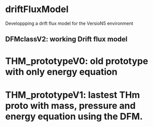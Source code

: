 # driftFluxModel
Developpping a drift flux model for the VersioN5 environment

## DFMclassV2: working Drift flux model

# THM_prototypeV0: old prototype with only energy equation
# THM_prototypeV1: lastest THm proto with mass, pressure and energy equation using the DFM.
